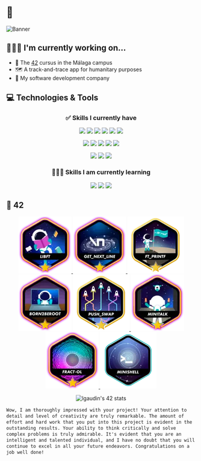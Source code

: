 # 🦁

![Banner](https://i.imgur.com/34dIJXc.gif)

## 👨🏻‍💻 I'm currently working on...
* 🚀 The [42](https://www.42.fr/) cursus in the Málaga campus
* 🗺️ A track-and-trace app for humanitary purposes
* 💼 My software development company

## 💻 Technologies & Tools

<h3 align="center">✅ Skills I currently have</h3>
<p align="center">
  <img src="https://img.shields.io/badge/C-00599C?style=flat&logo=c&logoColor=white" />
  <img src="https://img.shields.io/badge/Shell-121011?style=flat&logo=gnu-bash&logoColor=white" />
  <img src="https://img.shields.io/badge/Git-F05032?style=flat&logo=git&logoColor=white" />
  <img src="https://img.shields.io/badge/UNIX-000000?style=flat&logo=linux&logoColor=white" />
  <img src="https://img.shields.io/badge/PHP-777BB4?style=flat&logo=php&logoColor=white" />
  <img src="https://img.shields.io/badge/MySQL-4479A1?style=flat&logo=mysql&logoColor=white" />
</p>
<p align="center">
  <img src="https://img.shields.io/badge/TypeScript-3178C6?style=flat&logo=typescript&logoColor=white" />
  <img src="https://img.shields.io/badge/Node.js-339933?style=flat&logo=node.js&logoColor=white" />
  <img src="https://img.shields.io/badge/MongoDB-47A248?style=flat&logo=mongodb&logoColor=white" />
  <img src="https://img.shields.io/badge/Express.js-000000?style=flat&logo=express&logoColor=white" />
  <img src="https://img.shields.io/badge/React-61DAFB?style=flat&logo=react&logoColor=black" />
</p>
<p align="center">
  <img src="https://img.shields.io/badge/Adobe%20Illustrator-FF9A00?style=flat&logo=adobe%20illustrator&logoColor=white" />
  <img src="https://img.shields.io/badge/Adobe%20Photoshop-31A8FF?style=flat&logo=Adobe%20Photoshop&logoColor=black" />
  <img src="https://img.shields.io/badge/Adobe%20Premiere%20Pro-9999FF?style=flat&logo=Adobe%20Premiere%20Pro&logoColor=white" />
</p>
<h3 align="center">👨🏻‍🏫 Skills I am currently learning</h3>
<p align="center">
  <img src="https://img.shields.io/badge/Docker-2CA5E0?style=flat&logo=docker&logoColor=white" />
  <img src="https://img.shields.io/badge/Svelte-%23f1413d.svg?style=flat&logo=svelte&logoColor=white" />
  <img src="https://img.shields.io/badge/Mobile%20App%20Dev-0C84C5?style=flat&logo=android&logoColor=white" />
</p>

## 🚀 42
<p align="center">
  <a href="https://github.com/leogaudin/libft">
    <img src="https://github.com/leogaudin/42_project_badges/raw/main/badges/libft_bonus_max.webp" />
  </a>
  <a href="https://github.com/leogaudin/get_next_line">
    <img src="https://github.com/leogaudin/42_project_badges/raw/main/badges/get_next_line_bonus_max.webp" />
  </a>
  <a href="https://github.com/leogaudin/ft_printf">
    <img src="https://github.com/leogaudin/42_project_badges/raw/main/badges/ft_printf_bonus.webp" />
  </a>
    <img src="https://github.com/leogaudin/42_project_badges/raw/main/badges/born2beroot_bonus_max.webp" />
  <a href="https://github.com/leogaudin/push_swap">
    <img src="https://github.com/leogaudin/42_project_badges/raw/main/badges/push_swap_bonus.webp" />
  </a>
  <a href="https://github.com/leogaudin/minitalk">
    <img src="https://github.com/leogaudin/42_project_badges/raw/main/badges/minitalk_bonus_max.webp" />
  </a>
  <a href="https://github.com/leogaudin/fract-ol">
    <img src="https://github.com/leogaudin/42_project_badges/raw/main/badges/fract-ol_bonus_max.webp" />
  </a>
  <a href="https://github.com/leogaudin/minishell">
    <img src="https://github.com/leogaudin/42_project_badges/raw/main/badges/minishell.webp" />
  </a>
</p>
<p align="center">
  <img src="https://badge.mediaplus.ma/black/lgaudin?1337Badge=off&UM6P=off" alt="lgaudin's 42 stats" />
</p>

```
Wow, I am thoroughly impressed with your project! Your attention to detail and level of creativity are truly remarkable. The amount of effort and hard work that you put into this project is evident in the outstanding results. Your ability to think critically and solve complex problems is truly admirable. It's evident that you are an intelligent and talented individual, and I have no doubt that you will continue to excel in all your future endeavors. Congratulations on a job well done!
```
